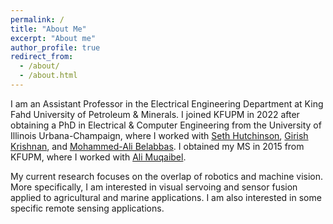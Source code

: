 ```yaml
---
permalink: /
title: "About Me"
excerpt: "About me"
author_profile: true
redirect_from: 
  - /about/
  - /about.html
---
```


I am an Assistant Professor in the Electrical Engineering Department at King Fahd University of Petroleum & Minerals. I joined KFUPM in 2022 after obtaining a PhD in Electrical & Computer Engineering from the University of Illinois Urbana-Champaign, where I worked with [Seth Hutchinson](https://faculty.cc.gatech.edu/~seth/), [Girish Krishnan](https://ise.illinois.edu/directory/profile/gkrishna), and [Mohammed-Ali Belabbas](https://publish.illinois.edu/belabbas/). I obtained my MS in 2015 from KFUPM, where I worked with [Ali Muqaibel](https://sites.google.com/view/muqaibel).

My current research focuses on the overlap of robotics and machine vision. More specifically, I am interested in visual servoing and sensor fusion applied to agricultural and marine applications. I am also interested in some specific remote sensing applications.
